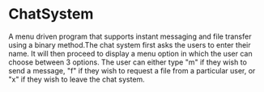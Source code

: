 # ChatSystem
A menu driven program that supports instant messaging and file transfer using a binary method.The chat system first asks the users to enter their name. It will then proceed to display a menu option in which the user can choose between 3 options. The user can either type "m" if they wish to send a message, "f" if they wish to request a file from a particular user, or "x" if they wish to leave the chat system.
